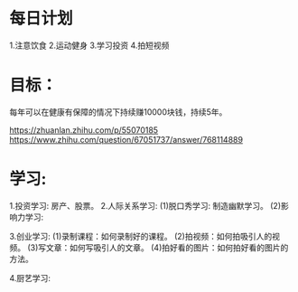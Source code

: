# 每日计划
  1.注意饮食
  2.运动健身
  3.学习投资
  4.拍短视频

# 目标：
  每年可以在健康有保障的情况下持续赚10000块钱，持续5年。

  https://zhuanlan.zhihu.com/p/55070185
  https://www.zhihu.com/question/67051737/answer/768114889

# 学习:
  1.投资学习: 房产、股票。
  2.人际关系学习:
      (1)脱口秀学习: 制造幽默学习。
      (2)影响力学习: 
      
  3.创业学习:
      (1)录制课程：如何录制好的课程。
      (2)拍视频：如何拍吸引人的视频。
      (3)写文章：如何写吸引人的文章。
      (4)拍好看的图片：如何拍好看的图片的方法。
  
  4.厨艺学习: